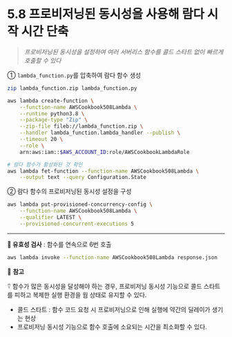 # 5.8 프로비저닝된 동시성을 사용해 람다 시작 시간 단축

> _프로비저닝된 동시성을 설정하여 여러 서버리스 함수를 콜드 스타트 없이 빠르게 호출할 수 있다_

① `lambda_function.py`를 압축하여 람다 함수 생성

```bash
zip lambda_function.zip lambda_function.py

aws lambda create-function \
	--function-name AWSCookbook508Lambda \
	--runtime python3.8 \
	--package-type "Zip" \
	--zip-file fileb://lambda_function.zip \
	--handler lambda_function.lambda_handler --publish \
	--timeout 20 \
	--role \
	arn:aws:iam::$AWS_ACCOUNT_ID:role/AWSCookbookLambdaRole
```

```bash
# 람다 함수가 활성화된 것 확인
aws lambda fet-function --function-name AWSCookbook508Lambda \
	--output text --query Configuration.State
```

② 람다 함수의 프로비저닝된 동시성 설정을 구성

```bash
aws lambda put-provisioned-concurrency-config \
	--function-name AWSCookbook508Lambda \
	--qualifier LATEST \
	--provisioned-concurrent-executions 5
```

---

**🥕 유효성 검사** : 함수를 연속으로 6번 호출

```bash
aws lambda invoke --function-name AWSCookbook508Lambda response.json
```

🥕 **참고**

⍢ 함수가 많은 동시성을 달성해야 하는 경우, 프로비저닝 동시성 기능으로 콜드 스타트를 피하고 복제한 실행 환경을 웜 상태로 유지할 수 있다.

- 콜드 스타트 : 함수 코드 요청 시 프로비저닝으로 인해 실행에 약간의 딜레이가 생기는 현상
- 프로비저닝 동시성 기능으로 함수 호출에 소요되는 시간을 최소화할 수 있다.
